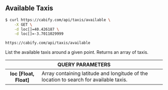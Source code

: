 ## Available Taxis

~~~bash
$ curl https://cabify.com/api/taxis/available \
    -X GET \
    -d loc[]=40.426187 \
    -d loc[]=-3.7011029999
~~~

`https://cabify.com/api/taxis/available`

List the available taxis around a given point. Returns an array of taxis.

<table class="vertical">
  <thead>
    <tr><th colspan="2">QUERY PARAMETERS</th></tr>
  </thead>
  <tbody>
    <tr>
      <th>
        loc
        <span class='type'> [Float, Float] </span>
      </th>
      <td>
        Array containing latitude and longitude of the location to search for available taxis.
      </td>
    </tr>
  </tbody>
</table>
